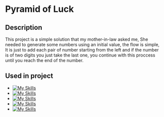 # Pyramid of Luck
 
## Description

This project is a simple solution that my mother-in-law asked me, She needed to generate some numbers using an initial value, the flow is simple, It is just to
add each pair of number starting from the left and if the number is of two digits you just take the last one, you continue with this proccess until you reach the end of the number.
 

## Used in project
* [![My Skills](https://skillicons.dev/icons?i=js)](https://www.w3schools.com/js/default.asp)
* [![My Skills](https://skillicons.dev/icons?i=html)](https://www.w3schools.com/html/)
* [![My Skills](https://skillicons.dev/icons?i=bootstrap)](https://www.w3schools.com/bootstrap/bootstrap_ver.asp)
* [![My Skills](https://skillicons.dev/icons?i=jquery)](https://www.w3schools.com/jquery/default.asp) 
* [![My Skills](https://skillicons.dev/icons?i=css)](https://www.w3schools.com/css/default.asp)